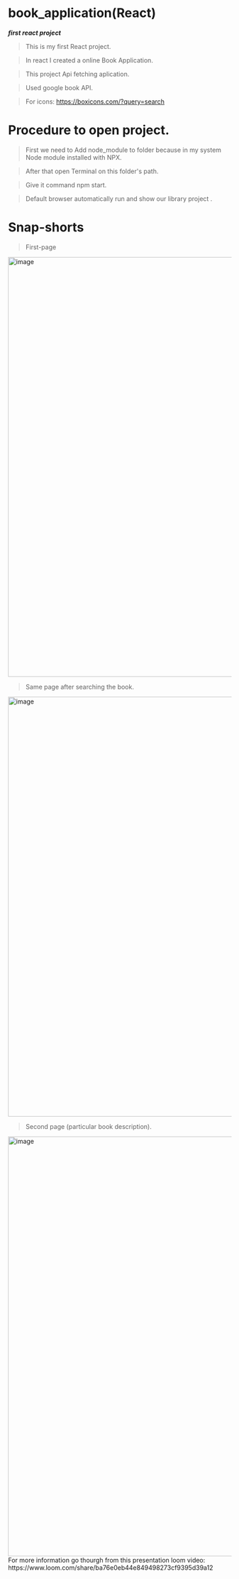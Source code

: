 # book_application(React)
 ***first react project***
>This is my first React project.

>In react I created a online Book Application.

>This project Api fetching aplication.

> Used google book API.

>For icons: https://boxicons.com/?query=search

# Procedure to open project.

> First we need to Add node_module to folder because
    in my system Node module installed with NPX.

> After that open Terminal on this folder's path.

> Give it command npm start.

> Default browser automatically run and show our library project .

# Snap-shorts
>First-page
<img width="946" alt="image" src="https://user-images.githubusercontent.com/95541977/192043621-bc56d565-bcb0-449b-b40c-42c68d743a8b.png">

>Same page after searching the book.
<img width="946" alt="image" src="https://user-images.githubusercontent.com/95541977/192043945-ef074df7-b43e-4745-83e0-e7b9d1e37e66.png">

>Second page (particular book description).
<img width="946" alt="image" src="https://user-images.githubusercontent.com/95541977/192044334-7891a517-6ab5-4005-b767-d14b3232046c.png">
For more information go thourgh from this presentation loom video: https://www.loom.com/share/ba76e0eb44e849498273cf9395d39a12


